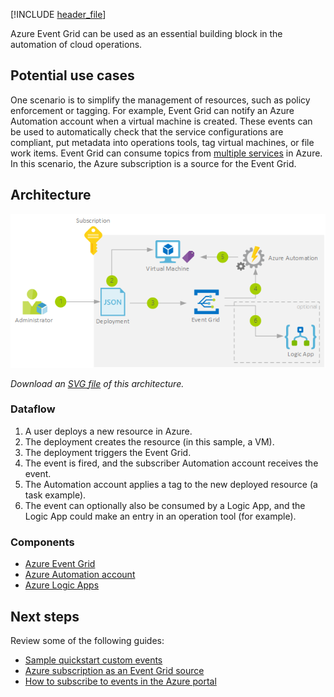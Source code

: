 [!INCLUDE [header_file](../../../includes/sol-idea-header.md)]

Azure Event Grid can be used as an essential building block in the automation of cloud operations.

## Potential use cases

One scenario is to simplify the management of resources, such as policy enforcement or tagging. For example, Event Grid can notify an Azure Automation account when a virtual machine is created. These events can be used to automatically check that the service configurations are compliant, put metadata into operations tools, tag virtual machines, or file work items. Event Grid can consume topics from [multiple services](/azure/event-grid/system-topics) in Azure. In this scenario, the Azure subscription is a source for the Event Grid.

## Architecture

![Architecture Diagram](../media/ops-automation-using-event-grid.png)

*Download an [SVG file](../media/ops-automation-using-event-grid.svg) of this architecture.*

### Dataflow

1. A user deploys a new resource in Azure.
1. The deployment creates the resource (in this sample, a VM).
1. The deployment triggers the Event Grid.
1. The event is fired, and the subscriber Automation account receives the event.
1. The Automation account applies a tag to the new deployed resource (a task example).
1. The event can optionally also be consumed by a Logic App, and the Logic App could make an entry in an operation tool (for example).

### Components

- [Azure Event Grid](/azure/event-grid/overview)
- [Azure Automation account](/azure/automation/automation-quickstart-create-account)
- [Azure Logic Apps](/azure/logic-apps/logic-apps-overview)

## Next steps

Review some of the following guides:

- [Sample quickstart custom events](/azure/event-grid/custom-event-quickstart)
- [Azure subscription as an Event Grid source](/azure/event-grid/event-schema-subscriptions)
- [How to subscribe to events in the Azure portal](/azure/event-grid/subscribe-through-portal)
